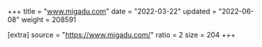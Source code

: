 +++
title = "www.migadu.com"
date = "2022-03-22"
updated = "2022-06-08"
weight = 208591

[extra]
source = "https://www.migadu.com/"
ratio = 2
size = 204
+++
